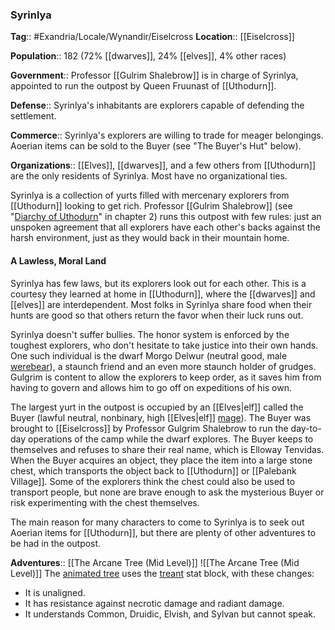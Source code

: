 ### Syrinlya
**Tag**:: #Exandria/Locale/Wynandir/Eiselcross
**Location**:: [[Eiselcross]]

**Population**:: 182 (72% [[dwarves]], 24% [[elves]], 4% other races)

**Government**:: Professor [[Gulrim Shalebrow]] is in charge of Syrinlya, appointed to run the outpost by Queen Fruunast of [[Uthodurn]].

**Defense**:: Syrinlya's inhabitants are explorers capable of defending the settlement.

**Commerce**:: Syrinlya's explorers are willing to trade for meager belongings. Aoerian items can be sold to the Buyer (see "The Buyer's Hut" below).

**Organizations**:: [[Elves]], [[dwarves]], and a few others from [[Uthodurn]] are the only residents of Syrinlya. Most have no organizational ties.

Syrinlya is a collection of yurts filled with mercenary explorers from [[Uthodurn]] looking to get rich. Professor [[Gulrim Shalebrow]] (see "[Diarchy of Uthodurn](https://www.dndbeyond.com/sources/egtw/factions-and-societies#DiarchyofUthodurn "[[Diarchy of Uthodurn]]")" in chapter 2) runs this outpost with few rules: just an unspoken agreement that all explorers have each other's backs against the harsh environment, just as they would back in their mountain home.

#### A Lawless, Moral Land

Syrinlya has few laws, but its explorers look out for each other. This is a courtesy they learned at home in [[Uthodurn]], where the [[dwarves]] and [[elves]] are interdependent. Most folks in Syrinlya share food when their hunts are good so that others return the favor when their luck runs out.

Syrinlya doesn't suffer bullies. The honor system is enforced by the toughest explorers, who don't hesitate to take justice into their own hands. One such individual is the dwarf Morgo Delwur (neutral good, male [werebear](https://www.dndbeyond.com/monsters/werebear)), a staunch friend and an even more staunch holder of grudges. Gulgrim is content to allow the explorers to keep order, as it saves him from having to govern and allows him to go off on expeditions of his own.

The largest yurt in the outpost is occupied by an [[Elves|elf]] called the Buyer (lawful neutral, nonbinary, high [[Elves|elf]] [mage](https://www.dndbeyond.com/monsters/mage)). The Buyer was brought to [[Eiselcross]] by Professor Gulgrim Shalebrow to run the day-to-day operations of the camp while the dwarf explores. The Buyer keeps to themselves and refuses to share their real name, which is Elloway Tenvidas. When the Buyer acquires an object, they place the item into a large stone chest, which transports the object back to [[Uthodurn]] or [[Palebank Village]]. Some of the explorers think the chest could also be used to transport people, but none are brave enough to ask the mysterious Buyer or risk experimenting with the chest themselves.

The main reason for many characters to come to Syrinlya is to seek out Aoerian items for [[Uthodurn]], but there are plenty of other adventures to be had in the outpost.

**Adventures**:: [[The Arcane Tree (Mid Level)]]
![[The Arcane Tree (Mid Level)]]
The [animated tree](https://www.dndbeyond.com/monsters/animated-tree) uses the [treant](https://www.dndbeyond.com/monsters/treant) stat block, with these changes:

-   It is unaligned.
-   It has resistance against necrotic damage and radiant damage.
-   It understands Common, Druidic, Elvish, and Sylvan but cannot speak.
